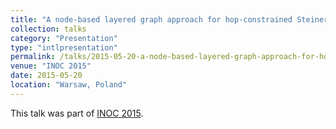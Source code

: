 ```yaml
---
title: "A node-based layered graph approach for hop-constrained Steiner trees"
collection: talks
category: "Presentation"
type: "intlpresentation"
permalink: /talks/2015-05-20-a-node-based-layered-graph-approach-for-hop-constrained-steiner-trees
venue: "INOC 2015"
date: 2015-05-20
location: "Warsaw, Poland"
---
```


This talk was part of [INOC 2015](www.inoc2015.pl).